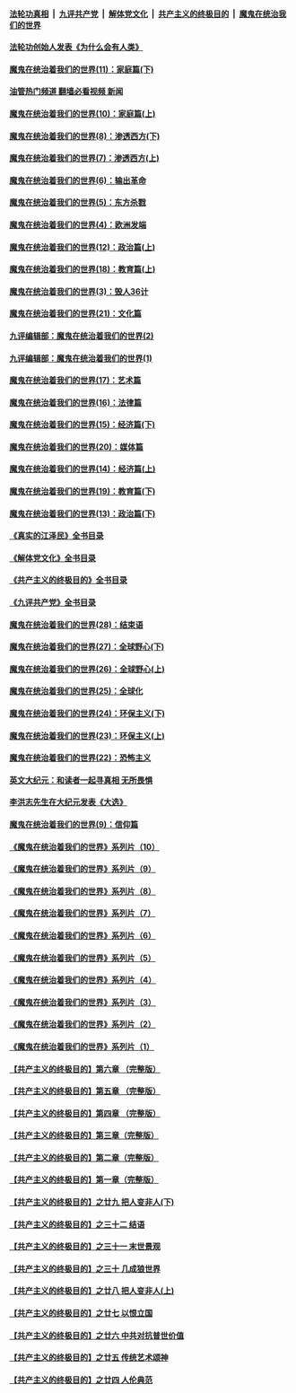 ####  [法轮功真相](../../../../basic/blob/master/README.md?t=04160011) &nbsp;|&nbsp; [九评共产党](../../../../9ping.md/blob/master/README.md?t=04160011) &nbsp;|&nbsp; [解体党文化](../../../../jtdwh.md/blob/master/README.md?t=04160011)  &nbsp;|&nbsp; [共产主义的终极目的](../../../../gczydzjmd.md/blob/master/README.md?t=04160011) &nbsp;|&nbsp; [魔鬼在统治我们的世界](../../../../mgztzwmdsj.md/blob/master/README.md?t=04160011) 

#### [法轮功创始人发表《为什么会有人类》](../pages/nsc422/n13912117.md?t=04160011) 

#### [魔鬼在统治着我们的世界(11)：家庭篇(下)](../pages/nsc422/n10440961.md?t=04160011) 

#### [油管热门频道 翻墙必看视频 新闻](http://129.146.143.75:81/youtube.html?04160011)

#### [魔鬼在统治着我们的世界(10)：家庭篇(上)](../pages/nsc422/n10435448.md?t=04160011) 

#### [魔鬼在统治着我们的世界(8)：渗透西方(下)](../pages/nsc422/n10429603.md?t=04160011) 

#### [魔鬼在统治着我们的世界(7)：渗透西方(上)](../pages/nsc422/n10426013.md?t=04160011) 

#### [魔鬼在统治着我们的世界(6)：输出革命](../pages/nsc422/n10421536.md?t=04160011) 

#### [魔鬼在统治着我们的世界(5)：东方杀戮](../pages/nsc422/n10417707.md?t=04160011) 

#### [魔鬼在统治着我们的世界(4)：欧洲发端](../pages/nsc422/n10414890.md?t=04160011) 

#### [魔鬼在统治着我们的世界(12)：政治篇(上)](../pages/nsc422/n10444576.md?t=04160011) 

#### [魔鬼在统治着我们的世界(18)：教育篇(上)](../pages/nsc422/n10526970.md?t=04160011) 

#### [魔鬼在统治着我们的世界(3)：毁人36计](../pages/nsc422/n10411583.md?t=04160011) 

#### [魔鬼在统治着我们的世界(21)：文化篇](../pages/nsc422/n10597706.md?t=04160011) 

#### [九评编辑部：魔鬼在统治着我们的世界(2)](../pages/nsc422/n10410036.md?t=04160011) 

#### [九评编辑部：魔鬼在统治着我们的世界(1)](../pages/nsc422/n10406825.md?t=04160011) 

#### [魔鬼在统治着我们的世界(17)：艺术篇](../pages/nsc422/n10499093.md?t=04160011) 

#### [魔鬼在统治着我们的世界(16)：法律篇](../pages/nsc422/n10485969.md?t=04160011) 

#### [魔鬼在统治着我们的世界(15)：经济篇(下)](../pages/nsc422/n10469975.md?t=04160011) 

#### [魔鬼在统治着我们的世界(20)：媒体篇](../pages/nsc422/n10586579.md?t=04160011) 

#### [魔鬼在统治着我们的世界(14)：经济篇(上)](../pages/nsc422/n10457370.md?t=04160011) 

#### [魔鬼在统治着我们的世界(19)：教育篇(下)](../pages/nsc422/n10564808.md?t=04160011) 

#### [魔鬼在统治着我们的世界(13)：政治篇(下)](../pages/nsc422/n10448270.md?t=04160011) 

#### [《真实的江泽民》全书目录](../pages/nsc422/n13721399.md?t=04160011) 

#### [《解体党文化》全书目录](../pages/nsc422/n13721157.md?t=04160011) 

#### [《共产主义的终极目的》全书目录](../pages/nsc422/n13721048.md?t=04160011) 

#### [《九评共产党》全书目录](../pages/nsc422/n13708085.md?t=04160011) 

#### [魔鬼在统治着我们的世界(28)：结束语](../pages/nsc422/n10936246.md?t=04160011) 

#### [魔鬼在统治着我们的世界(27)：全球野心(下)](../pages/nsc422/n10928319.md?t=04160011) 

#### [魔鬼在统治着我们的世界(26)：全球野心(上)](../pages/nsc422/n10900318.md?t=04160011) 

#### [魔鬼在统治着我们的世界(25)：全球化](../pages/nsc422/n10788205.md?t=04160011) 

#### [魔鬼在统治着我们的世界(24)：环保主义(下)](../pages/nsc422/n10695307.md?t=04160011) 

#### [魔鬼在统治着我们的世界(23)：环保主义(上)](../pages/nsc422/n10688613.md?t=04160011) 

#### [魔鬼在统治着我们的世界(22)：恐怖主义](../pages/nsc422/n10614727.md?t=04160011) 

#### [英文大纪元：和读者一起寻真相 无所畏惧](../pages/nsc422/n12542027.md?t=04160011) 

#### [李洪志先生在大纪元发表《大选》](../pages/nsc422/n12534746.md?t=04160011) 

#### [魔鬼在统治着我们的世界(9)：信仰篇](../pages/nsc422/n10432159.md?t=04160011) 

#### [《魔鬼在统治着我们的世界》系列片（10）](../pages/nsc422/n12292670.md?t=04160011) 

#### [《魔鬼在统治着我们的世界》系列片（9）](../pages/nsc422/n12290859.md?t=04160011) 

#### [《魔鬼在统治着我们的世界》系列片（8）](../pages/nsc422/n12287445.md?t=04160011) 

#### [《魔鬼在统治着我们的世界》系列片（7）](../pages/nsc422/n12283425.md?t=04160011) 

#### [《魔鬼在统治着我们的世界》系列片（6）](../pages/nsc422/n12282314.md?t=04160011) 

#### [《魔鬼在统治着我们的世界》系列片（5）](../pages/nsc422/n12281419.md?t=04160011) 

#### [《魔鬼在统治着我们的世界》系列片（4）](../pages/nsc422/n12274024.md?t=04160011) 

#### [《魔鬼在统治着我们的世界》系列片（3）](../pages/nsc422/n12271322.md?t=04160011) 

#### [《魔鬼在统治着我们的世界》系列片（2）](../pages/nsc422/n12269049.md?t=04160011) 

#### [《魔鬼在统治着我们的世界》系列片（1）](../pages/nsc422/n12267575.md?t=04160011) 

#### [【共产主义的终极目的】第六章 （完整版）](../pages/nsc422/n11428913.md?t=04160011) 

#### [【共产主义的终极目的】第五章 （完整版）](../pages/nsc422/n11428912.md?t=04160011) 

#### [【共产主义的终极目的】第四章 （完整版）](../pages/nsc422/n11428907.md?t=04160011) 

#### [【共产主义的终极目的】第三章（完整版）](../pages/nsc422/n11428848.md?t=04160011) 

#### [【共产主义的终极目的】第二章（完整版）](../pages/nsc422/n11428831.md?t=04160011) 

#### [【共产主义的终极目的】第一章（完整版）](../pages/nsc422/n11417651.md?t=04160011) 

#### [【共产主义的终极目的】之廿九 把人变非人(下)](../pages/nsc422/n11344140.md?t=04160011) 

#### [【共产主义的终极目的】之三十二 结语](../pages/nsc422/n11360535.md?t=04160011) 

#### [【共产主义的终极目的】之三十一 末世景观](../pages/nsc422/n11351129.md?t=04160011) 

#### [【共产主义的终极目的】之三十 几成狼世界](../pages/nsc422/n11348280.md?t=04160011) 

#### [【共产主义的终极目的】之廿八 把人变非人(上)](../pages/nsc422/n11340492.md?t=04160011) 

#### [【共产主义的终极目的】之廿七 以恨立国](../pages/nsc422/n11336944.md?t=04160011) 

#### [【共产主义的终极目的】之廿六 中共对抗普世价值](../pages/nsc422/n11324785.md?t=04160011) 

#### [【共产主义的终极目的】之廿五 传统艺术颂神](../pages/nsc422/n11296396.md?t=04160011) 

#### [【共产主义的终极目的】之廿四 人伦典范](../pages/nsc422/n11296397.md?t=04160011) 

<img src='http://gfw-breaker.win/goodnews/indexes/nsc422.md' width='0px' height='0px'/>
